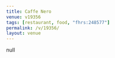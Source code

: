 ```yaml
---
title: Caffe Nero
venue: v19356
tags: [restaurant, food, "fhrs:248577"]
permalink: /v/19356/
layout: venue
---
```

null